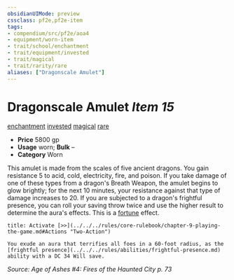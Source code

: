 ```yaml
---
obsidianUIMode: preview
cssclass: pf2e,pf2e-item
tags:
- compendium/src/pf2e/aoa4
- equipment/worn-item
- trait/school/enchantment
- trait/equipment/invested
- trait/magical
- trait/rarity/rare
aliases: ["Dragonscale Amulet"]
---
```

# Dragonscale Amulet *Item 15*  
[enchantment](enchantment.md)  [invested](invested.md)  [magical](magical.md)  [rare](rare.md)  

- **Price** 5800 gp
- **Usage** worn; **Bulk** –
- **Category** Worn

This amulet is made from the scales of five ancient dragons. You gain resistance 5 to acid, cold, electricity, fire, and poison. If you take damage of one of these types from a dragon's Breath Weapon, the amulet begins to glow brightly; for the next 10 minutes, your resistance against that type of damage increases to 20. If you are subjected to a dragon's frightful presence, you can roll your saving throw twice and use the higher result to determine the aura's effects. This is a [fortune](fortune.md) effect.

```ad-embed-ability
title: Activate [>>](../../../rules/core-rulebook/chapter-9-playing-the-game.md#Actions "Two-Action")

You exude an aura that terrifies all foes in a 60-foot radius, as the [frightful presence](../../../rules/abilities/frightful-presence.md) ability with a DC 34 Will save.
```

*Source: Age of Ashes #4: Fires of the Haunted City p. 73*
